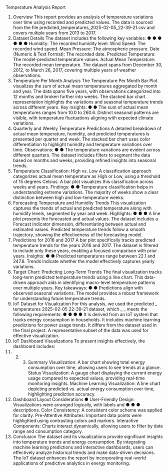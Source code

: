 Temperature Analysis Report
1. Overview
This report provides an analysis of temperature variations over time using recorded and
predicted values. The data is sourced from the file
predicted_temperatures_2025-02-05_22-39-21.csv and covers multiple years from
2013 to 2017.
2. Dataset Details
The dataset includes the following key variables:
●
●
●
●
●
●
Humidity: The recorded humidity level.
Wind Speed: The recorded wind speed.
Mean Pressure: The atmospheric pressure.
Date (Numeric & Text Format): The recorded date.
Predicted Temperature: The model-predicted temperature values.
Actual Mean Temperature: The recorded mean temperature.
The dataset spans from December 30, 2012, to March 26, 2017, covering multiple years of
weather observations.
3. Temperature Per Month Analysis
The Temperature Per Month Bar Plot visualizes the sum of actual mean temperatures
aggregated by month and year. The data spans five years, with observations categorized into
12 months and broken further into weeks. The stacked bar chart representation highlights the
variations and seasonal temperature trends across different years.
Key insights:
●
●
The sum of actual mean temperatures ranges from 10.0 to 260.6.
Distinct seasonal patterns are visible, with temperature fluctuations aligning with
expected climate variations.
4. Quarterly and Weekly Temperature Predictions
A detailed breakdown of actual mean temperature, humidity, and predicted temperatures is
presented per quarter and week. The stacked bar chart uses color differentiation to highlight
humidity and temperature variations over time.
Observations:
●
●
The temperature variations are evident across different quarters.
The dataset includes filters to segment the data based on months and weeks, providing
refined insights into seasonal trends.
5. Temperature Classification: High vs. Low
A classification approach categorizes actual mean temperature as High or Low, using a
threshold of 15 degrees Celsius. A bar plot visualizes this classification across weeks and
years.
Findings:
●
●
Temperature classification helps in understanding extreme variations.
The majority of weeks show a clear distinction between high and low-temperature
weeks.
6. Forecasting Temperature and Humidity Trends
This visualization captures the trends of actual and predicted temperature along with
humidity levels, segmented by year and week.
Highlights:
●
●
●
A line plot presents the forecasted and actual values.
The dataset includes a Forecast Indicator dimension, differentiating between
actual and estimated values.
Predicted temperature trends follow a smooth trajectory, showing the effectiveness of the
forecasting model.
7. Predictions for 2016 and 2017
A bar plot specifically tracks predicted temperature trends for the years 2016 and 2017. The
dataset is filtered to include only these years, enabling a focused comparison with prior years.
Insights:
●
●
Predicted temperatures range between 22.1 and 247.8.
Trends indicate whether the model effectively captures yearly variations.
8. Target Chart: Predicting Long-Term Trends
The final visualization tracks long-term predicted temperature trends using a line chart. This
data-driven approach aids in identifying macro-level temperature patterns over multiple years.
Key takeaways:
●
●
Predictions align with observed seasonal variations.
The model provides a robust framework for understanding future temperature trends.
9. IoT Dataset for Visualization
For this analysis, we used the predicted
_
temperatures
2025-02-05
22-39-21 dataset, which
_
_
meets the following requirements:
●
●
●
●
It is derived from an IoT system that tracks energy consumption in households.
It includes machine learning predictions for power usage trends.
It differs from the dataset used in the final project.
A representative subset of the data was used for effective visualization.
10. IoT Dashboard Visualizations
To present insights effectively, the dashboard includes:
1. 2. 3. Summary Visualization: A bar chart showing total energy consumption over time,
allowing users to see trends at a glance.
Status Visualization: A gauge chart displaying the current energy usage compared to
expected values, providing real-time monitoring insights.
Machine Learning Visualization: A line chart depicting predicted vs. actual energy
consumption over time, highlighting prediction accuracy.
11. Dashboard Layout Considerations
●
User-Friendly Design: Visualizations were arranged logically, with labels and
●
●
●
descriptions.
Color Consistency: A consistent color scheme was applied for clarity.
Pre-Attentive Attributes: Important data points were highlighted using contrasting
colors and markers.
Interactive Components: Charts interact dynamically, allowing users to filter by date
range and consumption category.
12. Conclusion
The dataset and its visualizations provide significant insights into temperature trends and
energy consumption. By integrating machine learning predictions and interactive dashboards,
users can effectively analyze historical trends and make data-driven decisions. The IoT dataset
enhances the report by incorporating real-world applications of predictive analytics in energy
monitoring.
